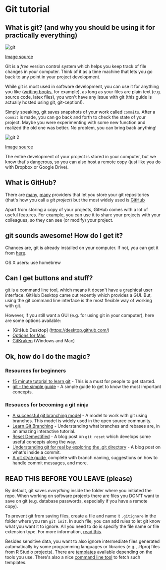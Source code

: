 # Git tutorial

## What is git? (and why you should be using it for practically everything)

![git](https://imgs.xkcd.com/comics/git.png)

[Image source](https://xkcd.com/1597/)

Git is a *free* version control system which helps you keep track of file changes in your computer. 
Think of it as a time machine that lets you go back to any point in your project development.

While git is most used in software development, you can use it for anything you like ([writing 
books](https://www.gitbook.com/), for example), as long as your files are plain text (e.g. source 
code, latex files), you won't have any issue with git (this guide is actually hosted using git, 
git-ception!).

Simply speaking, git saves snapshots of your work called `commits`. After a `commit` is made, you 
can go back and forth to check the state of your project. Maybe you were experimenting with some 
new function and realized the old one was better. No problem, you can bring back anything!

![git 2](https://imgs.xkcd.com/comics/git_commit.png)

[Image source](https://xkcd.com/1296/)

The entire development of your project is stored in your computer, but we know that's dangerous, so 
you can also host a remote copy (just like you do with Dropbox or Google Drive).

## What is GitHub?

There are [many](https://gitlab.com/), [many](https://bitbucket.org/) providers that let you store 
your git repositories (that's how you call a *git project*) but the most widely used is 
[GitHub](https://github.com/)

Apart from storing a copy of your projects, GitHub comes with a lot of useful features. For 
example, you can use it to share your projects with your colleagues, so they can see (or modify) your project.


## git sounds awesome! How do I get it?

Chances are, git is already installed on your computer. If not, you can get it from 
[here](https://git-scm.com/).

OS X users: use homebrew

## Can I get buttons and stuff?

git is a command line tool, which means it doesn't have a graphical user interface. GitHub Desktop came out recently which provides a GUI. But, using the git command line interface is the most flexible way of working with git. 

However, if you still want a GUI (e.g. for using git in your computer), here are some options 
available:

*   [GitHub Desktop] (https://desktop.github.com/)
*   [Options for Mac](https://git-scm.com/download/gui/mac)
*   [GitKraken](https://www.gitkraken.com/) (Windows and Mac)

## Ok, how do I do the magic?

### Resources for beginners

* [15 minute tutorial to learn git](https://try.github.io/levels/1/challenges/1) - This is a must 
for people to get started.
* [git - the simple guide](http://rogerdudler.github.io/git-guide/) - A simple guide to get to know 
the most important concepts.

### Resouces for becoming a git ninja

* [A successful git branching model](http://nvie.com/posts/a-successful-git-branching-model/) - A 
model to work with git using branches. This model is widely used in the open source community.
* [Learn Git Branching](http://learngitbranching.js.org/) - Understanding what branches and rebases 
are, in an amazing interactive tutorial.
* [Reset Demystified](https://git-scm.com/blog/2011/07/11/reset.html) - A blog post on `git reset` 
which develops some useful concepts along the way.
* [Understanding git for real by exploring the .git directory](https://medium.freecodecamp.com/understanding-git-for-real-by-exploring-the-git-directory-1e079c15b807#.5pe75gc07) - A blog post on what's inside a commit.
* [A git style guide](https://github.com/agis/git-style-guide), complete with branch naming, suggestions on how to handle commit messages, and more.


## READ THIS BEFORE YOU LEAVE  (please)

By default, git saves *everything* inside the folder where you initiated the repo. When working on 
software projects there are files you DON'T want to save on git (e.g. database passwords, 
especially if you have a remote copy).

To prevent git from saving files, create a file and name it `.gitignore` in the folder where you 
ran `git init`. In such file, you can add rules to let git know what you want it to ignore. All you need to do is specify the file name or file extension type. For more information, [read this](https://git-scm.com/docs/gitignore).

Besides sensitive data, you want to also ignore intermediate files generated automatically by some 
programming languages or libraries (e.g., .Rproj files from R Studio projects). There are [templates](https://github.com/github/gitignore) 
available depending on the tools you use. There's also a nice [command line 
tool](https://github.com/karan/joe) to fetch such templates.

